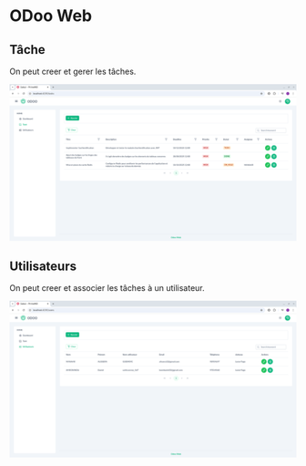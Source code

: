 # ODoo Web
## Tâche 
On peut creer et gerer les tâches.


![Page des taches](./image.png)

## Utilisateurs 
On peut creer et associer les tâches à un utilisateur.

![Page des taches](./image2.png)
